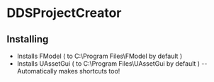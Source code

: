 # DDSProjectCreator
## Installing
- Installs FModel ( to C:\Program Files\FModel by default )
- Installs UAssetGui ( to C:\Program Files\UAssetGui by default )
	-- Automatically makes shortcuts too!
